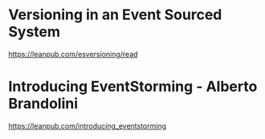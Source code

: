 # Versioning in an Event Sourced System
https://leanpub.com/esversioning/read

# Introducing EventStorming -  Alberto Brandolini
  https://leanpub.com/introducing_eventstorming
